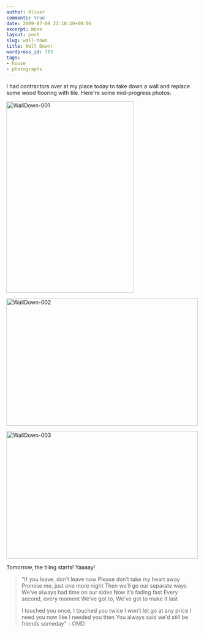 ```yaml
---
author: Oliver
comments: true
date: 2009-07-09 22:10:10+00:00
excerpt: None
layout: post
slug: wall-down
title: Wall Down!
wordpress_id: 703
tags:
- house
- photographs
---
```


I had contractors over at my place today to take down a wall and replace some wood flooring with tile.  Here're some mid-progress photos:

<a href="http://www.flickr.com/photos/owiber/3704769913/" title="WallDown-001 by owiber, on Flickr"><img src="http://farm3.static.flickr.com/2567/3704769913_f7d857913f.jpg" width="333" height="500" alt="WallDown-001" /></a>

<a href="http://www.flickr.com/photos/owiber/3704770553/" title="WallDown-002 by owiber, on Flickr"><img src="http://farm4.static.flickr.com/3481/3704770553_3a1103c801.jpg" width="500" height="333" alt="WallDown-002" /></a>

<a href="http://www.flickr.com/photos/owiber/3705581336/" title="WallDown-003 by owiber, on Flickr"><img src="http://farm3.static.flickr.com/2522/3705581336_576a5ef94c.jpg" width="500" height="333" alt="WallDown-003" /></a>

Tomorrow, the tiling starts!  Yaaaay!

<blockquote class="lyrics">"If you leave, don’t leave now
Please don’t take my heart away
Promise me, just one more night
Then we’ll go our separate ways
We’ve always had time on our sides
Now it’s fading fast
Every second, every moment
We’ve got to, We’ve got to make it last

I touched you once, I touched you twice
I won’t let go at any price
I need you now like I needed you then
You always said we'd still be friends someday" - OMD</blockquote>